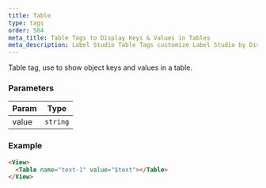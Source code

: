 ```yaml
---
title: Table
type: tags
order: 504
meta_title: Table Tags to Display Keys & Values in Tables
meta_description: Label Studio Table Tags customize Label Studio by Displaying Keys & Values in Tables for machine learning and data science projects.
---
```


Table tag, use to show object keys and values in a table.

### Parameters

| Param | Type |
| --- | --- |
| value | <code>string</code> | 

### Example
```html
<View>
  <Table name="text-1" value="$text"></Table>
</View>
```
